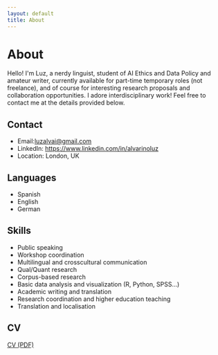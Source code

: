 ```yaml
---
layout: default
title: About
---
```


# About

Hello! I'm Luz, a nerdy linguist, student of AI Ethics and Data Policy and amateur writer, currently available for part-time temporary roles (not freelance), and of course for interesting research proposals and collaboration opportunities. I adore interdisciplinary work! Feel free to contact me at the details provided below.

## Contact
- Email:luzalvai@gmail.com
- LinkedIn: https://www.linkedin.com/in/alvarinoluz
- Location: London, UK

## Languages
- Spanish
- English
- German

## Skills 
- Public speaking
- Workshop coordination
- Multilingual and crosscultural communication
- Qual/Quant research
- Corpus-based research
- Basic data analysis and visualization (R, Python, SPSS...)
- Academic writing and translation
- Research coordination and higher education teaching
- Translation and localisation  

## CV 
[CV (PDF)](./CV.pdf)
